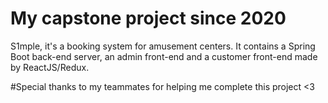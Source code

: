 # My capstone project since 2020
S1mple, it's a booking system for amusement centers.
It contains a Spring Boot back-end server, an admin front-end and a customer front-end made by ReactJS/Redux.

#Special thanks to my teammates for helping me complete this project <3
